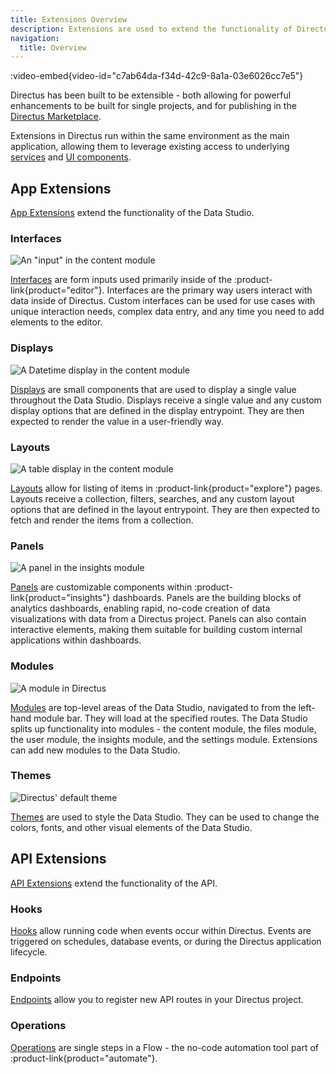 ```yaml
---
title: Extensions Overview
description: Extensions are used to extend the functionality of Directus.
navigation:
  title: Overview
---
```


:video-embed{video-id="c7ab64da-f34d-42c9-8a1a-03e6026cc7e5"}

Directus has been built to be extensible - both allowing for powerful enhancements to be built for single projects, and for publishing in the [Directus Marketplace](/guides/extensions/marketplace).

Extensions in Directus run within the same environment as the main application, allowing them to leverage existing access to underlying [services](/guides/extensions/api-extensions/services) and [UI components](/guides/extensions/app-extensions/ui-library).

## App Extensions

[App Extensions](/guides/extensions/app-extensions) extend the functionality of the Data Studio.

### Interfaces

![An "input" in the content module](/img/e0712e22-1cda-403b-9903-7e20aa473701.webp)

[Interfaces](/guides/extensions/app-extensions/interfaces) are form inputs used primarily inside of the :product-link{product="editor"}. Interfaces are the primary way users interact with data inside of Directus. Custom interfaces can be used for use cases with unique interaction needs, complex data entry, and any time you need to add elements to the editor.

### Displays

![A Datetime display in the content module](/img/99a21abb-a866-4766-bbce-0ed13295112b.webp)

[Displays](/guides/extensions/app-extensions/displays) are small components that are used to display a single value throughout the Data Studio. Displays receive a single value and any custom display options that are defined in the display entrypoint. They are then expected to render the value in a user-friendly way.

### Layouts

![A table display in the content module](/img/ca3ceb27-7cbd-493d-acb1-d15cb707fb31.webp)

[Layouts](/guides/extensions/app-extensions/layouts) allow for listing of items in :product-link{product="explore"} pages. Layouts receive a collection, filters, searches, and any custom layout options that are defined in the layout entrypoint. They are then expected to fetch and render the items from a collection.


### Panels

![A panel in the insights module](/img/cd83e252-c23b-4e03-b2f4-dc35cee2d6a7.webp)

[Panels](/guides/extensions/app-extensions/panels) are customizable components within :product-link{product="insights"} dashboards. Panels are the building blocks of analytics dashboards, enabling rapid, no-code creation of data visualizations with data from a Directus project. Panels can also contain interactive elements, making them suitable for building custom internal applications within dashboards. 

### Modules

![A module in Directus](/img/7db9b50a-d25b-40b1-86dc-3e09dad388bf.webp)

[Modules](/guides/extensions/app-extensions/modules) are top-level areas of the Data Studio, navigated to from the left-hand module bar. They will load at the specified routes. The Data Studio splits up functionality into modules - the content module, the files module, the user module, the insights module, and the settings module. Extensions can add new modules to the Data Studio.

### Themes

![Directus' default theme](/img/91797ca8-68fa-4231-b143-8d5e134e9981.webp)

[Themes](/guides/extensions/app-extensions/themes) are used to style the Data Studio. They can be used to change the colors, fonts, and other visual elements of the Data Studio.

## API Extensions

[API Extensions](/guides/extensions/api-extensions) extend the functionality of the API.

### Hooks

[Hooks](/guides/extensions/api-extensions/hooks) allow running code when events occur within Directus. Events are triggered on schedules, database events, or during the Directus application lifecycle.

### Endpoints

[Endpoints](/guides/extensions/api-extensions/endpoints) allow you to register new API routes in your Directus project.

### Operations

[Operations](/guides/extensions/api-extensions/operations) are single steps in a Flow - the no-code automation tool part of :product-link{product="automate"}.
